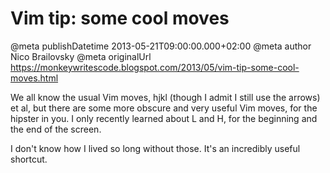 # Vim tip: some cool moves

@meta publishDatetime 2013-05-21T09:00:00.000+02:00
@meta author Nico Brailovsky
@meta originalUrl https://monkeywritescode.blogspot.com/2013/05/vim-tip-some-cool-moves.html

We all know the usual Vim moves, hjkl (though I admit I still use the arrows) et al, but there are some more obscure and very useful Vim moves, for the hipster in you. I only recently learned about L and H, for the beginning and the end of the screen.

I don't know how I lived so long without those. It's an incredibly useful shortcut.

